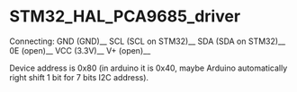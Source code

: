 # STM32_HAL_PCA9685_driver


Connecting: GND (GND)__
            SCL (SCL on STM32)__
            SDA (SDA on STM32)__
            0E (open)__
            VCC (3.3V)__
            V+ (open)__
            
            
Device address is 0x80 (in arduino it is 0x40, maybe Arduino automatically right shift 1 bit for 7 bits I2C address).
